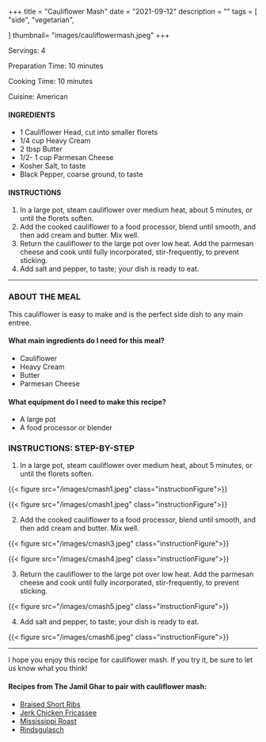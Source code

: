 +++
title = "Cauliflower Mash"
date = "2021-09-12"
description = ""
tags = [
    "side",
    "vegetarian",
    
]
thumbnail= "images/cauliflowermash.jpeg"
+++

Servings: 4 <!--more-->

Preparation Time: 10 minutes 

Cooking Time: 10 minutes 

Cuisine: American 

#### INGREDIENTS 

* 1 Cauliflower Head, cut into smaller florets
* 1/4 cup Heavy Cream 
* 2 tbsp Butter 
* 1/2- 1 cup Parmesan Cheese
* Kosher Salt, to taste 
* Black Pepper, coarse ground, to taste

  
#### INSTRUCTIONS

1. In a large pot, steam cauliflower over medium heat, about 5 minutes, or until the florets soften. 
2. Add the cooked cauliflower to a food processor, blend until smooth, and then add cream and butter. Mix well. 
3. Return the cauliflower to the large pot over low heat. Add the parmesan cheese and cook until fully incorporated, stir-frequently, to prevent sticking. 
4. Add salt and pepper, to taste; your dish is ready to eat. 

 ----

### ABOUT THE MEAL

This cauliflower is easy to make and is the perfect side dish to any main entree. 

#### What main ingredients do I need for this meal?
* Cauliflower 
* Heavy Cream 
* Butter 
* Parmesan Cheese 

#### What equipment do I need to make this recipe?

* A large pot 
* A food processor or blender 

### INSTRUCTIONS: STEP-BY-STEP 
1. In a large pot, steam cauliflower over medium heat, about 5 minutes, or until the florets soften. 

{{< figure src="/images/cmash1.jpeg" class="instructionFigure">}}

{{< figure src="/images/cmash1.jpeg" class="instructionFigure">}}


2. Add the cooked cauliflower to a food processor, blend until smooth, and then add cream and butter. Mix well. 

{{< figure src="/images/cmash3.jpeg" class="instructionFigure">}}

{{< figure src="/images/cmash4.jpeg" class="instructionFigure">}}

3. Return the cauliflower to the large pot over low heat. Add the parmesan cheese and cook until fully incorporated, stir-frequently, to prevent sticking. 

{{< figure src="/images/cmash5.jpeg" class="instructionFigure">}}

4. Add salt and pepper, to taste; your dish is ready to eat.

{{< figure src="/images/cmash6.jpeg" class="instructionFigure">}}

----
I hope you enjoy this recipe for cauliflower mash. If you try it, be sure to let us know what you think!

#### Recipes from The Jamil Ghar to pair with cauliflower mash:

* [Braised Short Ribs](https://www.jamilghar.com/recipe/braised_short_ribs/)
* [Jerk Chicken Fricassee](https://www.jamilghar.com/recipe/rindsgulasch/)
* [Mississippi Roast](https://www.jamilghar.com/recipe/mississippi_roast/)
* [Rindsgulasch](https://www.jamilghar.com/recipe/rindsgulasch/)
